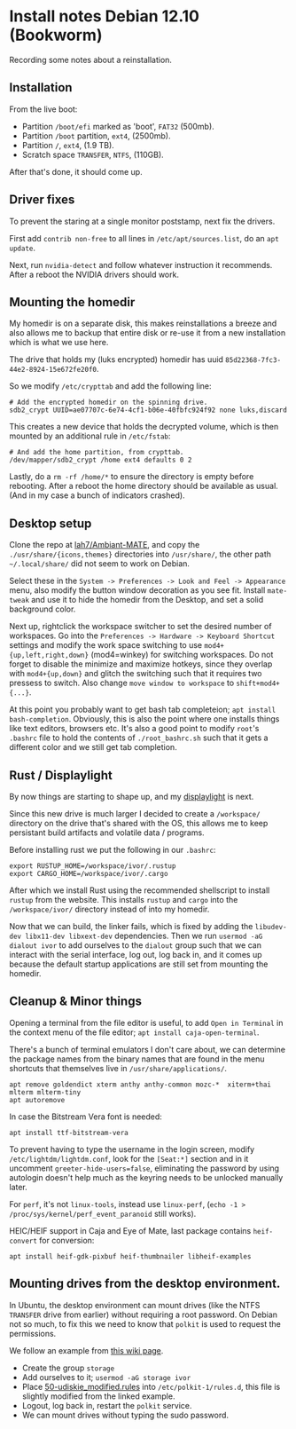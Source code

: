 # Install notes Debian 12.10 (Bookworm)

Recording some notes about a reinstallation.

## Installation

From the live boot:

- Partition `/boot/efi` marked as 'boot', `FAT32` (500mb).
- Partition `/boot` partition, `ext4`, (2500mb).
- Partition `/`, `ext4`, (1.9 TB).
- Scratch space `TRANSFER`, `NTFS`, (110GB).

After that's done, it should come up.

## Driver fixes

To prevent the staring at a single monitor poststamp, next fix the drivers.

First add `contrib non-free` to all lines in `/etc/apt/sources.list`, do an `apt update`.

Next, run `nvidia-detect` and follow whatever instruction it recommends. After a reboot the NVIDIA
drivers should work.

## Mounting the homedir

My homedir is on a separate disk, this makes reinstallations a breeze and also allows me to backup
that entire disk or re-use it from a new installation which is what we use here.

The drive that holds my (luks encrypted) homedir has uuid `85d22368-7fc3-44e2-8924-15e672fe20f0`.

So we modify `/etc/crypttab` and add the following line:
```
# Add the encrypted homedir on the spinning drive.
sdb2_crypt UUID=ae07707c-6e74-4cf1-b06e-40fbfc924f92 none luks,discard
```

This creates a new device that holds the decrypted volume, which is then mounted by an additional
rule in `/etc/fstab`:

```
# And add the home partition, from crypttab.
/dev/mapper/sdb2_crypt /home ext4 defaults 0 2
```

Lastly, do a `rm -rf /home/*` to ensure the directory is empty before rebooting. After a reboot
the home directory should be available as usual. (And in my case a bunch of indicators crashed).

## Desktop setup

Clone the repo at [lah7/Ambiant-MATE](https://github.com/lah7/Ambiant-MATE), and copy the
`./usr/share/{icons,themes}` directories into `/usr/share/`, the other path `~/.local/share/` did
not seem to work on Debian.

Select these in the `System -> Preferences -> Look and Feel -> Appearance` menu, also modify
the button window decoration as you see fit. Install `mate-tweak` and use it to hide the homedir
from the Desktop, and set a solid background color.

Next up, rightclick the workspace switcher to set the desired number of workspaces. Go into the 
`Preferences -> Hardware -> Keyboard Shortcut` settings and modify the work space switching to use
`mod4+{up,left,right,down}` (mod4=winkey) for switching workspaces. Do not forget to disable the
minimize and maximize hotkeys, since they overlap with `mod4+{up,down}` and glitch the switching
such that it requires two pressess to switch. Also change `move window to workspace` to `shift+mod4+{...}`.


At this point you probably want to get bash tab completeion; `apt install bash-completion`.
Obviously, this is also the point where one installs things like text editors, browsers etc.
It's also a good point to modify `root`'s `.bashrc` file to hold the contents of `./root_bashrc.sh`
such that it gets a different color and we still get tab completion.


## Rust / Displaylight
By now things are starting to shape up, and my [displaylight](https://github.com/iwanders/displaylight_rs) is next.

Since this new drive is much larger I decided to create a `/workspace/` directory on the drive that's
shared with the OS, this allows me to keep persistant build artifacts and volatile data / programs.

Before installing rust we put the following in our `.bashrc`:
```
export RUSTUP_HOME=/workspace/ivor/.rustup
export CARGO_HOME=/workspace/ivor/.cargo
```

After which we install Rust using the recommended shellscript to install `rustup` from the website.
This installs `rustup` and `cargo` into the `/workspace/ivor/` directory instead of into my homedir.

Now that we can build, the linker fails, which is fixed by adding the `libudev-dev libx11-dev libxext-dev` dependencies.
Then we run `usermod -aG dialout ivor` to add ourselves to the `dialout` group such that we can 
interact with the serial interface, log out, log back in, and it comes up because the default startup
applications are still set from mounting the homedir.

## Cleanup & Minor things

Opening a terminal from the file editor is useful, to add `Open in Terminal` in the context menu of
the file editor; `apt install caja-open-terminal`.

There's a bunch of terminal emulators I don't care about, we can determine the package names from
the binary names that are found in the menu shortcuts that themselves live in `/usr/share/applications/`.

```
apt remove goldendict xterm anthy anthy-common mozc-*  xiterm+thai mlterm mlterm-tiny
apt autoremove
```

In case the Bitstream Vera font is needed:
```
apt install ttf-bitstream-vera
```

To prevent having to type the username in the login screen, modify `/etc/lightdm/lightdm.conf`, look
for the `[Seat:*]` section and in it uncomment `greeter-hide-users=false`, eliminating the password
by using autologin doesn't help much as the keyring needs to be unlocked manually later.

For `perf`, it's not `linux-tools`, instead use `linux-perf`,
(`echo -1 > /proc/sys/kernel/perf_event_paranoid` still works).

HEIC/HEIF support in Caja and Eye of Mate, last package contains `heif-convert` for conversion:
```
apt install heif-gdk-pixbuf heif-thumbnailer libheif-examples
```


## Mounting drives from the desktop environment.

In Ubuntu, the desktop environment can mount drives (like the NTFS `TRANSFER` drive from earlier)
without requiring a root password. On Debian not so much, to fix this we need to know that `polkit`
is used to request the permissions.

We follow an example from [this wiki page](https://github.com/coldfix/udiskie/wiki/Permissions).
- Create the group `storage`
- Add ourselves to it; `usermod -aG storage ivor`
- Place [50-udiskie_modified.rules](50-udiskie_modified.rules) into `/etc/polkit-1/rules.d`, this
file is slightly modified from the linked example.
- Logout, log back in, restart the `polkit` service.
- We can mount drives without typing the sudo password.


